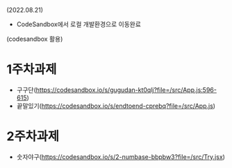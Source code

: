 (2022.08.21)
- CodeSandbox에서 로컬 개발환경으로 이동완료

(codesandbox 활용)
# 1주차과제
- 구구단(https://codesandbox.io/s/gugudan-kt0qlj?file=/src/App.js:596-615)
- 끝말있기(https://codesandbox.io/s/endtoend-cprebq?file=/src/App.js)
# 2주차과제
- 숫자야구(https://codesandbox.io/s/2-numbase-bbpbw3?file=/src/Try.jsx)


